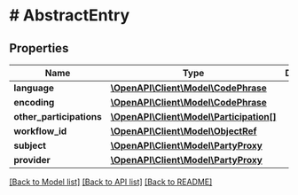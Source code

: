 # # AbstractEntry

## Properties

Name | Type | Description | Notes
------------ | ------------- | ------------- | -------------
**language** | [**\OpenAPI\Client\Model\CodePhrase**](CodePhrase.md) |  |
**encoding** | [**\OpenAPI\Client\Model\CodePhrase**](CodePhrase.md) |  |
**other_participations** | [**\OpenAPI\Client\Model\Participation[]**](Participation.md) |  | [optional]
**workflow_id** | [**\OpenAPI\Client\Model\ObjectRef**](ObjectRef.md) |  | [optional]
**subject** | [**\OpenAPI\Client\Model\PartyProxy**](PartyProxy.md) |  |
**provider** | [**\OpenAPI\Client\Model\PartyProxy**](PartyProxy.md) |  | [optional]

[[Back to Model list]](../../README.md#models) [[Back to API list]](../../README.md#endpoints) [[Back to README]](../../README.md)
